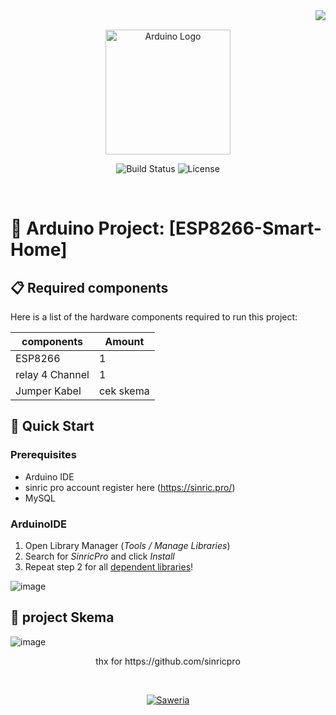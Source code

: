 <img align="right" src="https://visitor-badge.laobi.icu/badge?page_id=Farhanadeata.ESP8266-Smart-Homer" />

<br>

<p align="center">
  <img src="https://upload.wikimedia.org/wikipedia/commons/8/87/Arduino_Logo.svg" alt="Arduino Logo" width="200">
</p>

<p align="center">
 
  <img src="https://img.shields.io/badge/Build-passing-brightgreen?style=flat-square" alt="Build Status">
    

  <img src="https://img.shields.io/badge/Platform-Espressif8266-orange?style=flat-square" alt="License">
</p>
<br>


# 📡 Arduino Project: [ESP8266-Smart-Home]

## 📋 Required components
Here is a list of the hardware components required to run this project:

| components              | Amount  |
|-----------------------|---------|
| ESP8266           | 1       |
| relay 4 Channel  | 1|
| Jumper Kabel           | cek skema       |

## 🚀 Quick Start  

### Prerequisites  

- Arduino IDE 
- sinric pro account register here (https://sinric.pro/)
- MySQL

### ArduinoIDE
1. Open Library Manager (*Tools / Manage Libraries*)  
2. Search for *SinricPro* and click *Install*  
3. Repeat step 2 for all [dependent libraries](#dependencies)!

![image](https://github.com/user-attachments/assets/db8f9210-eb86-4127-b539-9933c6478bad)


## 📸 project Skema

![image](https://github.com/user-attachments/assets/390fe136-cda4-4cbb-bfc1-138e1aa85313)


<p align="center"> thx for https://github.com/sinricpro </p>



</div>
<br>
<p align="center"> <a href="https://saweria.co/Farhanadeata" target="_blank"> <img src="https://img.shields.io/badge/Support_on-Saweria-FF5E00?style=for-the-badge&logo=saweria" alt="Saweria"> </a>








